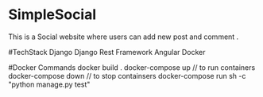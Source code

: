 # SimpleSocial
This is a Social website where users can add new post and comment .

#TechStack
Django
Django Rest Framework
Angular
Docker

#Docker Commands
docker build .
docker-compose up // to run containers
docker-compose down // to stop containsers
docker-compose run <app-name> sh -c "python manage.py test"
